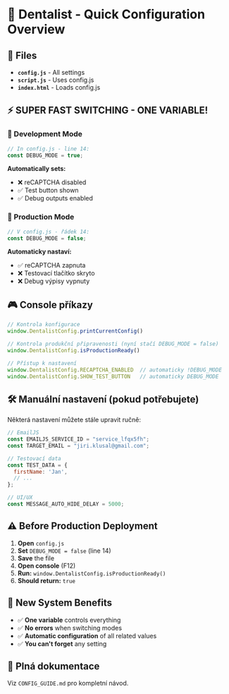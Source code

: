 # 🎯 Dentalist - Quick Configuration Overview

## 📁 Files
- **`config.js`** - All settings
- **`script.js`** - Uses config.js
- **`index.html`** - Loads config.js

## ⚡ SUPER FAST SWITCHING - ONE VARIABLE!

### 🔧 Development Mode
```javascript
// In config.js - line 14:
const DEBUG_MODE = true;
```
**Automatically sets:**
- ❌ reCAPTCHA disabled
- ✅ Test button shown
- ✅ Debug outputs enabled

### 🚀 Production Mode
```javascript
// V config.js - řádek 14:
const DEBUG_MODE = false;
```
**Automaticky nastaví:**
- ✅ reCAPTCHA zapnuta
- ❌ Testovací tlačítko skryto
- ❌ Debug výpisy vypnuty

## 🎮 Console příkazy

```javascript
// Kontrola konfigurace
window.DentalistConfig.printCurrentConfig()

// Kontrola produkční připravenosti (nyní stačí DEBUG_MODE = false)
window.DentalistConfig.isProductionReady()

// Přístup k nastavení
window.DentalistConfig.RECAPTCHA_ENABLED  // automaticky !DEBUG_MODE
window.DentalistConfig.SHOW_TEST_BUTTON   // automaticky DEBUG_MODE
```

## 🛠️ Manuální nastavení (pokud potřebujete)

Některá nastavení můžete stále upravit ručně:

```javascript
// EmailJS
const EMAILJS_SERVICE_ID = "service_lfqx5fh";
const TARGET_EMAIL = "jiri.klusal@gmail.com";

// Testovací data
const TEST_DATA = {
  firstName: 'Jan',
  // ...
};

// UI/UX
const MESSAGE_AUTO_HIDE_DELAY = 5000;
```

## ⚠️ Before Production Deployment

1. **Open** `config.js`
2. **Set** `DEBUG_MODE = false` (line 14)
3. **Save** the file
4. **Open console** (F12)
5. **Run:** `window.DentalistConfig.isProductionReady()`
6. **Should return:** `true`

## 🎯 New System Benefits

- ✅ **One variable** controls everything
- ✅ **No errors** when switching modes
- ✅ **Automatic configuration** of all related values
- ✅ **You can't forget** any setting

## 📖 Plná dokumentace

Viz `CONFIG_GUIDE.md` pro kompletní návod.

